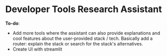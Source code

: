 # Developer Tools Research Assistant

**To-do**:

- Add more tools where the assistant can also provide explanations and cool features about the user-provided stack / tech. Basically add a router: explain the stack or search for the stack's alternatives.
- Create UI with streamlit
